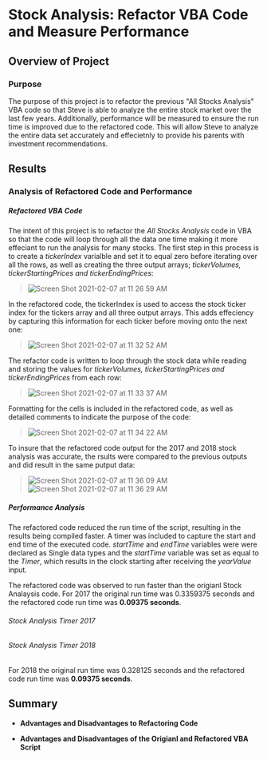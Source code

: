 # Stock Analysis: Refactor VBA Code and Measure Performance

## Overview of Project

### Purpose
The purpose of this project is to refactor the previous "All Stocks Analysis" VBA code so that Steve is able to analyze the entire stock market over the last few years. Additionally, performance will be measured to ensure the run time is improved due to the refactored code. This will allow Steve to analyze the entire data set accurately and effecietnly to provide his parents with investment recommendations. 

## Results

### Analysis of Refactored Code and Performance

##### Refactored VBA Code

The intent of this project is to refactor the _All Stocks Analysis_ code in VBA so that the code will loop through all the data one time making it more effeciant to run the analysis for many stocks. The first step in this process is to create a _tickerIndex_ varialble and set it to equal zero before iterating over all the rows, as well as creating the three output arrays; _tickerVolumes, tickerStartingPrices and tickerEndingPrices_:
> ![Screen Shot 2021-02-07 at 11 26 59 AM](https://user-images.githubusercontent.com/77405273/107157286-1963fb80-6938-11eb-9848-0aadfbe893c6.png)

In the refactored code, the tickerIndex is used to access the stock ticker index for the tickers array and all three output arrays. This adds effeciency by capturing this information for each ticker before moving onto the next one:
> ![Screen Shot 2021-02-07 at 11 32 52 AM](https://user-images.githubusercontent.com/77405273/107157308-44e6e600-6938-11eb-99b9-5b1bf0249820.png)

The refactor code is written to loop through the stock data while reading and storing the values for _tickerVolumes, tickerStartingPrices and tickerEndingPrices_ from each row:
> ![Screen Shot 2021-02-07 at 11 33 37 AM](https://user-images.githubusercontent.com/77405273/107157320-5cbe6a00-6938-11eb-811f-41b3115522ff.png)

Formatting for the cells is included in the refactored code, as well as detailed comments to indicate the purpose of the code:
> ![Screen Shot 2021-02-07 at 11 34 22 AM](https://user-images.githubusercontent.com/77405273/107157341-7790de80-6938-11eb-8bfc-239ba086bae4.png)

To insure that the refactored code output for the 2017 and 2018 stock analysis was accurate, the rsults were compared to the previous outputs and did result in the same putput data:
> ![Screen Shot 2021-02-07 at 11 36 09 AM](https://user-images.githubusercontent.com/77405273/107157392-c179c480-6938-11eb-8672-a5e9373b2f62.png)
> ![Screen Shot 2021-02-07 at 11 36 29 AM](https://user-images.githubusercontent.com/77405273/107157400-cb9bc300-6938-11eb-9314-b014bdc58e35.png)

##### Performance Analysis

The refactored code reduced the run time of the script, resulting in the results being compiled faster. A timer was included to capture the start and end time of the executed code. _startTime_ and _endTime_ variables were were declared as Single data types and the _startTime_ variable was set as equal to the _Timer_, which results in the clock starting after receiving the _yearValue_ input. 
>

The refactored code was observed to run faster than the origianl Stock Analaysis code. For 2017 the original run time was 0.3359375 seconds and the refactored code run time was **0.09375 seconds**.
###### Stock Analysis Timer 2017
>

###### Stock Analysis Timer 2018
For 2018 the original run time was 0.328125 seconds and the refactored code run time was **0.09375 seconds**.
>

## Summary

- **Advantages and Disadvantages to Refactoring Code**

- **Advantages and Disadvantages of the Origianl and Refactored VBA Script**

